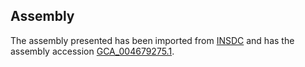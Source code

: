 
Assembly
--------

The assembly presented has been imported from 
[INSDC](http://www.insdc.org) and has the assembly accession
[GCA\_004679275.1](http://www.ebi.ac.uk/ena/data/view/GCA_004679275.1).

